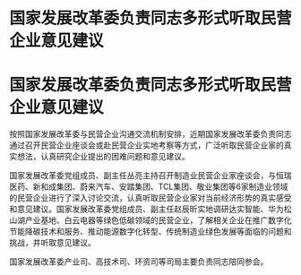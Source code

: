 # 国家发展改革委负责同志多形式听取民营企业意见建议

# 国家发展改革委负责同志多形式听取民营企业意见建议

按照国家发展改革委与民营企业沟通交流机制安排，近期国家发展改革委负责同志通过召开民营企业座谈会或赴民营企业实地考察等方式，广泛听取民营企业家的真实想法，认真研究企业提出的困难问题和意见建议。

国家发展改革委党组成员、副主任丛亮主持召开制造业民营企业家座谈会，与恒瑞医药、新和成集团、蔚来汽车、安踏集团、TCL集团、敬业集团等6家制造业领域的民营企业进行了深入讨论交流，认真听取民营企业家对当前经济形势的真实感受和意见建议。国家发展改革委党组成员、副主任赵辰昕实地调研达实智能、华为松山湖产业基地、白云电器等绿色低碳领域的民营企业，了解相关企业在推广数字化节能降碳技术和服务、推动能源数字化转型、传统制造业绿色发展等面临的问题和挑战，并听取意见建议。

国家发展改革委产业司、高技术司、环资司等司局主要负责同志陪同参会。

